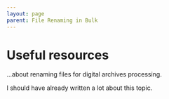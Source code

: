 ```yaml
---
layout: page
parent: File Renaming in Bulk
---
```


# Useful resources 

 ...about renaming files for digital archives processing.  

I should have already written a lot about this topic.
